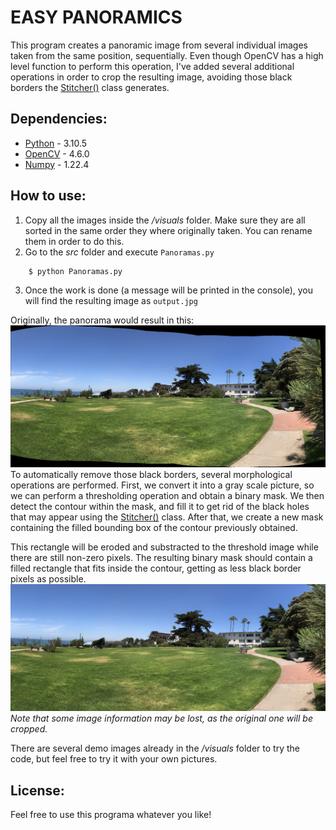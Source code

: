 # EASY PANORAMICS
This program creates a panoramic image from several individual images taken from the same position, sequentially.
Even though OpenCV has a high level function to perform this operation, I've added several additional operations in order to crop the resulting image, avoiding those black borders the [Stitcher()](https://docs.opencv.org/4.x/d2/d8d/classcv_1_1Stitcher.html) class generates.
## Dependencies:
* [Python](https://www.python.org/doc/) - 3.10.5
* [OpenCV](https://docs.opencv.org/4.6.0/) - 4.6.0
* [Numpy](https://numpy.org/doc/stable/) - 1.22.4
## How to use:
1. Copy all the images inside the */visuals* folder. Make sure they are all sorted in the same order they where originally taken. You can rename them in order to do this.
2. Go to the *src* folder and execute `Panoramas.py`
```console
    $ python Panoramas.py
```
3. Once the work is done (a message will be printed in the console), you will find the resulting image as `output.jpg`

Originally, the panorama would result in this:
![alt text](https://github.com/Josgonmar/Easy-panoramics/blob/master/docs/before.jpg?raw=true)
To automatically remove those black borders, several morphological operations are performed.
First, we convert it into a gray scale picture, so we can perform a thresholding operation and obtain a binary mask.
We then detect the contour within the mask, and fill it to get rid of the black holes that may appear using the [Stitcher()](https://docs.opencv.org/4.x/d2/d8d/classcv_1_1Stitcher.html) class.
After that, we create a new mask containing the filled bounding box of the contour previously obtained.

This rectangle will be eroded and substracted to the threshold image while there are still non-zero pixels. The resulting binary mask should contain a filled rectangle that fits inside the contour, getting as less black border pixels as possible.
![alt text](https://github.com/Josgonmar/Easy-panoramics/blob/master/docs/after.jpg?raw=true)
*Note that some image information may be lost, as the original one will be cropped.*

There are several demo images already in the */visuals* folder to try the code, but feel free to try it with your own pictures.
## License:
Feel free to use this programa whatever you like!